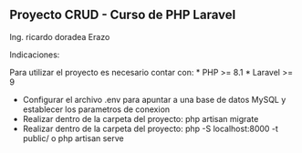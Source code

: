 

## Proyecto CRUD - Curso de PHP Laravel

Ing. ricardo doradea Erazo

Indicaciones:

Para utilizar el proyecto es necesario contar con:
    * PHP >= 8.1
    * Laravel >= 9
 
* Configurar el archivo .env para apuntar a una base de datos MySQL y establecer los parametros de conexion
* Realizar dentro de la carpeta del proyecto: php artisan migrate
* Realizar dentro de la carpeta del proyecto: php -S localhost:8000 -t public/   o   php artisan serve
